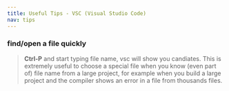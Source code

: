 ```yaml
---
title: Useful Tips - VSC (Visual Studio Code)
nav: tips
---
```


### find/open a file quickly

> **Ctrl-P** and start typing file name, vsc will show you candiates.
This is extremely useful to choose a special file when you know (even part of) file name
from a large project, for example when you build a large project and
the compiler shows an error in a file from thousands files.
